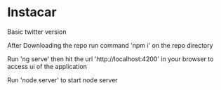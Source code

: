 # Instacar
Basic twitter version

After Downloading the repo run command 'npm i' on the repo directory

Run 'ng serve' then hit the url 'http://localhost:4200' in your browser to access ui of the application

Run 'node server' to start node server
